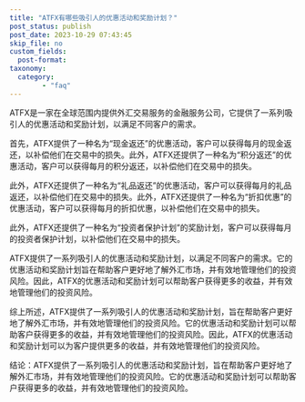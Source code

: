 ```yaml
---
title: "ATFX有哪些吸引人的优惠活动和奖励计划？"
post_status: publish
post_date: 2023-10-29 07:43:45
skip_file: no
custom_fields: 
  post-format: 
taxonomy:
  category:
        - "faq"
---
```


ATFX是一家在全球范围内提供外汇交易服务的金融服务公司，它提供了一系列吸引人的优惠活动和奖励计划，以满足不同客户的需求。

首先，ATFX提供了一种名为“现金返还”的优惠活动，客户可以获得每月的现金返还，以补偿他们在交易中的损失。此外，ATFX还提供了一种名为“积分返还”的优惠活动，客户可以获得每月的积分返还，以补偿他们在交易中的损失。

此外，ATFX还提供了一种名为“礼品返还”的优惠活动，客户可以获得每月的礼品返还，以补偿他们在交易中的损失。此外，ATFX还提供了一种名为“折扣优惠”的优惠活动，客户可以获得每月的折扣优惠，以补偿他们在交易中的损失。

此外，ATFX还提供了一种名为“投资者保护计划”的奖励计划，客户可以获得每月的投资者保护计划，以补偿他们在交易中的损失。

ATFX提供了一系列吸引人的优惠活动和奖励计划，以满足不同客户的需求。它的优惠活动和奖励计划旨在帮助客户更好地了解外汇市场，并有效地管理他们的投资风险。因此，ATFX的优惠活动和奖励计划可以帮助客户获得更多的收益，并有效地管理他们的投资风险。

综上所述，ATFX提供了一系列吸引人的优惠活动和奖励计划，旨在帮助客户更好地了解外汇市场，并有效地管理他们的投资风险。它的优惠活动和奖励计划可以帮助客户获得更多的收益，并有效地管理他们的投资风险。因此，ATFX的优惠活动和奖励计划可以为客户提供更多的收益，并有效地管理他们的投资风险。

结论：ATFX提供了一系列吸引人的优惠活动和奖励计划，旨在帮助客户更好地了解外汇市场，并有效地管理他们的投资风险。它的优惠活动和奖励计划可以帮助客户获得更多的收益，并有效地管理他们的投资风险。
